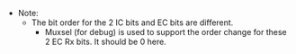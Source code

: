 - Note: 
  + The bit order for the 2 IC bits and EC bits are different.
  	 * Muxsel (for debug) is used to support the order change for these 2 EC Rx bits. It should be 0 here.
